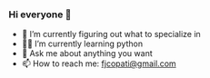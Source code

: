### Hi everyone 👋

- 🔭 I’m currently figuring out what to specialize in
- 👨‍🎓 I’m currently learning python
- 💬 Ask me about anything you want
- 📫 How to reach me: fjcopati@gmail.com


